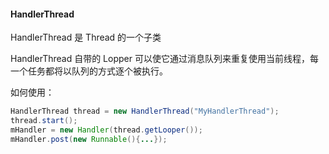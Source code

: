 ####  HandlerThread

HandlerThread 是 Thread 的一个子类

HandlerThread 自带的 Lopper 可以使它通过消息队列来重复使用当前线程，每一个任务都将以队列的方式逐个被执行。



如何使用：

```java
HandlerThread thread = new HandlerThread("MyHandlerThread");
thread.start();
mHandler = new Handler(thread.getLooper());
mHandler.post(new Runnable(){...});
```

